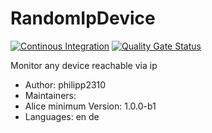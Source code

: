 # RandomIpDevice

[![Continous Integration](https://gitlab.com/project-alice-assistant/skills/skill_RandomIpDevice/badges/master/pipeline.svg)](https://gitlab.com/project-alice-assistant/skills/skill_RandomIpDevice/pipelines/latest) [![Quality Gate Status](https://sonarcloud.io/api/project_badges/measure?project=project-alice-assistant_skill_RandomIpDevice&metric=alert_status)](https://sonarcloud.io/dashboard?id=project-alice-assistant_skill_RandomIpDevice)

Monitor any device reachable via ip

- Author: philipp2310
- Maintainers: 
- Alice minimum Version: 1.0.0-b1
- Languages:
    en
    de


